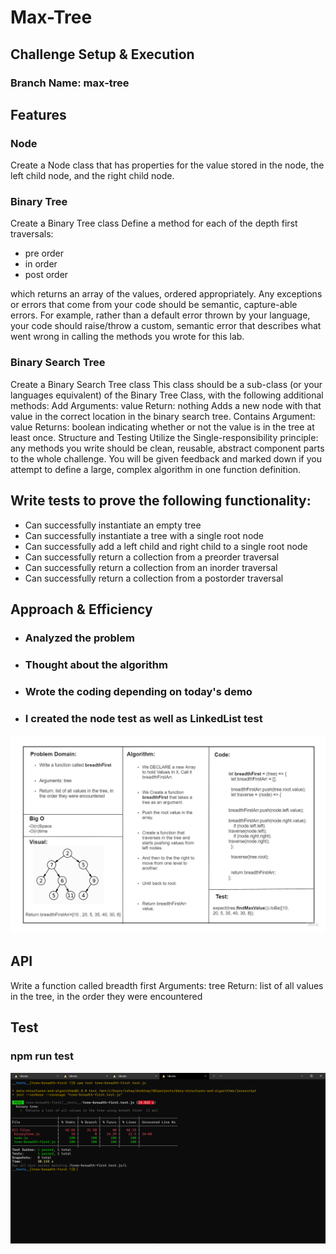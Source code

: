 
# Max-Tree
<!-- Short summary or background information -->
## Challenge Setup & Execution
### Branch Name: max-tree

## Features

### Node
Create a Node class that has properties for the value stored in the node, the left child node, and the right child node.

### Binary Tree

Create a Binary Tree class
Define a method for each of the depth first traversals:

- pre order
- in order
- post order 

which returns an array of the values, ordered appropriately.
Any exceptions or errors that come from your code should be semantic, capture-able errors. For example, rather than a default error thrown by your language, your code should raise/throw a custom, semantic error that describes what went wrong in calling the methods you wrote for this lab.

 ### Binary Search Tree

Create a Binary Search Tree class
This class should be a sub-class (or your languages equivalent) of the Binary Tree Class, with the following additional methods:
Add
Arguments: value
Return: nothing
Adds a new node with that value in the correct location in the binary search tree.
Contains
Argument: value
Returns: boolean indicating whether or not the value is in the tree at least once.
Structure and Testing
Utilize the Single-responsibility principle: any methods you write should be clean, reusable, abstract component parts to the whole challenge. You will be given feedback and marked down if you attempt to define a large, complex algorithm in one function definition.

## Write tests to prove the following functionality:

- Can successfully instantiate an empty tree
- Can successfully instantiate a tree with a single root node
- Can successfully add a left child and right child to a single root node
- Can successfully return a collection from a preorder traversal
- Can successfully return a collection from an inorder traversal
- Can successfully return a collection from a postorder traversal

## Approach & Efficiency
<!-- What approach did you take? Why? What is the Big O space/time for this approach? -->

* ### Analyzed the problem
* ### Thought about the algorithm 
* ### Wrote the coding depending on today's demo
* ### I created the node test as well as LinkedList test

![](Challenge17.jpg)

## API
<!-- Description of each method publicly available to your Linked List -->
Write a function called breadth first
Arguments: tree
Return: list of all values in the tree, in the order they were encountered

## Test
### npm run test 
![](CC17PassedTests.PNG)
